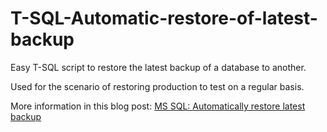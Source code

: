 # T-SQL-Automatic-restore-of-latest-backup
Easy T-SQL script to restore the latest backup of a database to another.

Used for the scenario of restoring production to test on a regular basis.

More information in this blog post: [MS SQL: Automatically restore latest backup](https://www.hackviking.com/server-and-dekstop-and-3rd-part-apps/ms-sql-automatically-restore-latest-backup/)
